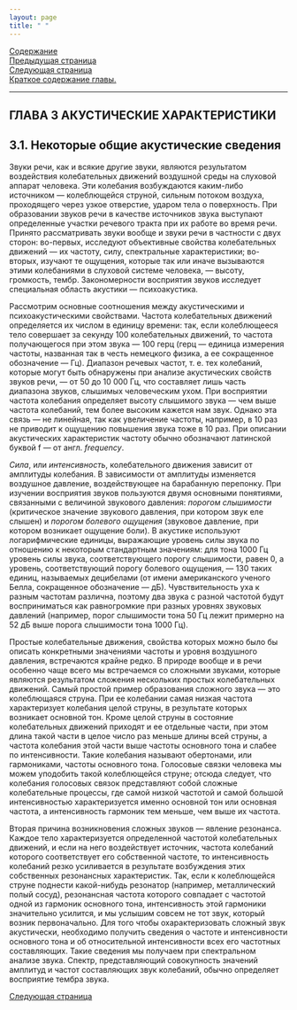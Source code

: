 ```yaml
---
layout: page
title: " "
---
```

<a href="contents.html">Содержание</a><br>
<a href="025.html">Предыдущая страница</a><br>
<a href="032.html">Следующая страница</a><br>
<a href="thesis3.html" >Краткое содержание главы.</a>
<hr>

## ГЛАВА 3   АКУСТИЧЕСКИЕ ХАРАКТЕРИСТИКИ 
## 3.1. Некоторые общие акустические сведения 
Звуки речи, как и всякие другие звуки, являются результатом воздействия колебательных 
движений воздушной среды на слуховой аппарат человека. Эти колебания возбуждаются
каким-либо источником — колеблющейся струной, сильным потоком воздуха, проходящего 
через узкое отверстие, ударом тела о поверхность. При образовании звуков речи в качестве
источников звука выступают определенные участки речевого тракта при их работе во время 
речи. Принято рассматривать звуки вообще и звуки речи в частности с двух сторон: во-первых, 
исследуют объективные свойства колебательных движений — их частоту, силу, спектральные 
характеристики; во-вторых, изучают те ощущения, которые так или иначе вызываются этими 
колебаниями в слуховой системе человека, — высоту, громкость, тембр. Закономерности 
восприятия звуков исследует специальная область акустики — психоакустика.

Рассмотрим основные соотношения между акустическими и психоакустическими свойствами. 
Частота колебательных движений определяется их числом в единицу времени: так, если колеблющееся
тело совершает за секунду 100 колебательных движений, то частота получающегося при этом звука — 
100 герц (герц — единица измерения частоты, названная так в честь немецкого физика, а ее сокращенное 
обозначение — Гц). Диапазон речевых частот, т. е. тех колебаний, которые могут быть обнаружены
при анализе акустических свойств звуков речи, — от 50 до 10 000 Гц, что составляет лишь часть 
диапазона звуков, слышимых человеческим ухом. При восприятии частота колебания определяет 
высоту слышимого звука — чем выше частота колебаний, тем более высоким кажется нам звук. 
Однако эта связь — не линейная, так как увеличение частоты, например, в 10 раз не приводит к 
ощущению повышения звука тоже в 10 раз. При описании акустических характеристик частоту 
обычно обозначают латинской буквой f — от англ. <i>frequency</i>.

<i>Сила</i>, или <i>интенсивность</i>, колебательного движения зависит от амплитуды колебания. В зависимости
от амплитуды изменяется воздушное давление, воздействующее на барабанную перепонку. 
При изучении восприятия звуков пользуются двумя основными понятиями, связанными с величиной
звукового давления: <i>порогом слышимости</i> (критическое значение звукового давления, при котором 
звук еле слышен) и <i>порогом болевого ощущения</i> (звуковое давление, при котором возникает ощущение 
боли). В акустике используют логарифмические единицы, выражающие уровень силы звука по 
отношению к некоторым стандартным значениям: для тона 1000 Гц уровень силы звука, соответствующего 
порогу слышимости, равен 0, а уровень, соответствующий порогу болевого ощущения, — 130 таких единиц, 
называемых децибелами (от имени американского ученого Белла, сокращенное обозначение — дБ). 
Чувствительность уха к разным частотам различна, поэтому два звука с разной частотой будут восприниматься
как равногромкие при разных уровнях звуковых давлений (например, порог слышимости тона 50 Гц лежит 
примерно на 52 дБ выше порога слышимости тона 1000 Гц). 

Простые колебательные движения, свойства которых можно было бы описать конкретными значениями 
частоты и уровня воздушного давления, встречаются крайне редко. В природе вообще и в речи особенно 
чаще всего мы встречаемся со сложными звуками, которые являются результатом сложения нескольких 
простых колебательных движений. Самый простой пример образования сложного звука — это колеблющаяся 
струна. При ее колебании самая низкая частота характеризует колебания целой струны, в результате которых 
возникает основной тон. Кроме целой струны в состояние колебательных движений приходят и ее отдельные
части, при этом длина такой части в целое число раз меньше длины всей струны, а частота колебания этой 
части выше частоты основного тона и слабее по интенсивности. Такие колебания называют обертонами, 
или гармониками, частоты основного тона. Голосовые связки человека мы можем уподобить такой 
колеблющейся струне; отсюда следует, что колебания голосовых связок представляют собой сложные 
колебательные процессы, где самой низкой частотой и самой большой интенсивностью характеризуется 
именно основной тон или основная частота, а интенсивность гармоник тем меньше, чем выше их частота. 

Вторая причина возникновения сложных звуков — явление резонанса. Каждое тело характеризуется 
определенной частотой колебательных движений, и если на него воздействует источник, частота 
колебаний которого соответствует его собственной частоте, то интенсивность колебаний резко 
усиливается в результате возбуждения этих собственных резонансных характеристик. Так, если к
колеблющейся струне поднести какой-нибудь резонатор (например, металлический полый сосуд), 
резонансная частота которого совпадает с частотой одной из гармоник основного тона, интенсивность 
этой гармоники значительно усилится, и мы услышим совсем не тот звук, который возник первоначально.
Для того чтобы охарактеризовать сложный звук акустически, необходимо получить сведения о частоте
и интенсивности основного тона и об относительной интенсивности всех его частотных составляющих. 
Такие сведения мы получаем при спектральном анализе звука. Спектр, представляющий совокупность
значений амплитуд и частот составляющих звук колебаний, обычно определяет восприятие тембра звука. 

<a href="032.html">Следующая страница</a>

